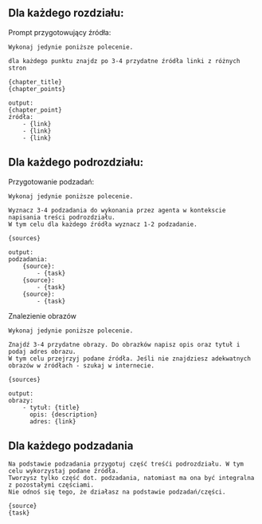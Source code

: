 ## Dla każdego rozdziału:

Prompt przygotowujący źródła:

```ease_prompt=sources
Wykonaj jedynie poniższe polecenie.

dla każdego punktu znajdz po 3-4 przydatne źródła linki z różnych stron

{chapter_title}
{chapter_points}

output:
{chapter_point}
źródła:
    - {link}
    - {link}
    - {link}
```

## Dla każdego podrozdziału:

Przygotowanie podzadań:

```ease_prompt=tasks
Wykonaj jedynie poniższe polecenie.

Wyznacz 3-4 podzadania do wykonania przez agenta w kontekscie napisania treści podrozdziału.
W tym celu dla każdego źródła wyznacz 1-2 podzadanie.

{sources}

output:
podzadania:
    {source}:
        - {task}
    {source}:
        - {task}
    {source}:
        - {task}
```


Znalezienie obrazów
```ease_prompt=images
Wykonaj jedynie poniższe polecenie.

Znajdź 3-4 przydatne obrazy. Do obrazków napisz opis oraz tytuł i podaj adres obrazu.
W tym celu przejrzyj podane źródła. Jeśli nie znajdziesz adekwatnych obrazów w źródłach - szukaj w internecie.

{sources}

output:
obrazy:
    - tytuł: {title}
      opis: {description}
      adres: {link}
```

## Dla każdego podzadania

```ease_prompt=chapter
Na podstawie podzadania przygotuj część treśći podrozdziału. W tym celu wykorzystaj podane źródła.
Tworzysz tylko część dot. podzadania, natomiast ma ona być integralna z pozostałymi częściami.
Nie odnoś się tego, że działasz na podstawie podzadań/części.

{source}
{task}
```
